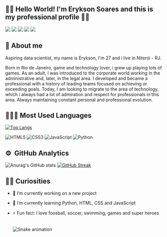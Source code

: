 ## 👋🏻 Hello World! I'm Erykson Soares and this is my professional profile 🧑‍💻

<a href="https://instagram.com/eryksonxavier" target="_blank"><img src="https://img.shields.io/badge/-Instagram-%23E4405F?style=for-the-badge&logo=instagram&logoColor=white" target="_blank"></a>
 	<a href="https://www.twitch.tv/eryksonxavier" target="_blank"><img src="https://img.shields.io/badge/Twitch-9146FF?style=for-the-badge&logo=twitch&logoColor=white" target="_blank"></a>
 <a href="https://discord.gg/6mdSm29g" target="_blank"><img src="https://img.shields.io/badge/Discord-7289DA?style=for-the-badge&logo=discord&logoColor=white" target="_blank"></a> 
  <a href = "mailto:erykson.soares@gmail.com"><img src="https://img.shields.io/badge/-Gmail-%23333?style=for-the-badge&logo=gmail&logoColor=white" target="_blank"></a>
 <a href="https://www.linkedin.com/in/erykson-soares/" target="_blank"><img src="https://img.shields.io/badge/-LinkedIn-%230077B5?style=for-the-badge&logo=linkedin&logoColor=white" target="_blank"></a>

## 📣 About me

Aspiring data scientist, my name is Erykson, I'm 27 and i live in Niterói - RJ.

Born in Rio de Janeiro, game and technology lover, i grew up playing lots of games. As an adult, I was introduced to the corporate world working in the administrative and, later, in the legal area. I developed and became a professional with a history of leading teams focused on achieving or exceeding goals. Today, I am looking to migrate to the area of ​​technology, which i always had a lot of admiration and respect for professionals in this area. Always maintaining constant personal and professional evolution.

## 👩🏻‍💻 Most Used Languages

[![Top Langs](https://github-readme-stats-git-masterrstaa-rickstaa.vercel.app/api/top-langs/?username=eryksonxavier&layout=compact&theme=radical)](https://github.com/eryksonxavier/github-readme-stats)

![HTML5](https://img.shields.io/badge/HTML5-E34F26?style=for-the-badge&logo=html5&logoColor=white)
![CSS3](https://img.shields.io/badge/CSS3-1572B6?style=for-the-badge&logo=css3&logoColor=white)
![JavaScript](https://img.shields.io/badge/JavaScript-323330?style=for-the-badge&logo=javascript&logoColor=F7DF1E)
![Python](https://img.shields.io/badge/Python-00006F?style=for-the-badge&logo=python&logoColor=F7DF1E)

## :gear: &nbsp;GitHub Analytics
![Anurag's GitHub stats](https://github-readme-stats-git-masterrstaa-rickstaa.vercel.app/api?username=eryksonxavier&show_icons=true&theme=radical)
[![GitHub Streak](http://github-readme-streak-stats.herokuapp.com?user=eryksonxavier&theme=radical&date_format=j%20M%5B%20Y%5D)](https://git.io/streak-stats)
  
  ## 👦🏻 Curiosities
- 🔭 I’m currently working on a new project
- 🌱 I’m currently learning Python, HTML, CSS and JavaScript
- ⚡ Fun fact: I love foosball, soccer, swimming, games and super heroes
  
  ##
  
  <div>
    
  ![Snake animation](https://github.com/eryksonxavier/eryksonxavier/blob/output/github-contribution-grid-snake.svg)
    
  <div>
